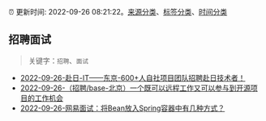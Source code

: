 :alarm_clock: 更新时间: 2022-09-26 08:21:22。[来源分类](../README.md)、[标签分类](../TAGS.md)、[时间分类](../TIMELINE.md)

## 招聘面试


> 关键字：`招聘`、`面试`



- [2022-09-26-赴日-IT——东京-600+人自社项目团队招聘赴日技术者！](https://www.v2ex.com/t/883050) 
- [2022-09-26-（招聘/base-北京）一个既可以远程工作又可以参与到开源项目的工作机会](https://www.v2ex.com/t/883027) 
- [2022-09-26-网易面试：将Bean放入Spring容器中有几种方式？](https://toutiao.io/k/p2jw5va) 